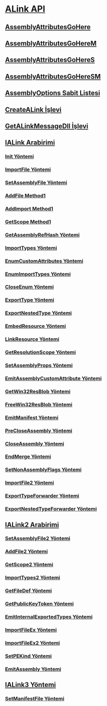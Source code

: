 # [ALink API](index.md)
## [AssemblyAttributesGoHere](assemblyattributesgohere.md)
## [AssemblyAttributesGoHereM](assemblyattributesgoherem.md)
## [AssemblyAttributesGoHereS](assemblyattributesgoheres.md)
## [AssemblyAttributesGoHereSM](assemblyattributesgoheresm.md)
## [AssemblyOptions Sabit Listesi](assemblyoptions-enumeration.md)
## [CreateALink İşlevi](createalink-function.md)
## [GetALinkMessageDll İşlevi](getalinkmessagedll-function.md)
## [IALink Arabirimi](ialink-interface.md)
### [Init Yöntemi](init-method.md)
### [ImportFile Yöntemi](importfile-method.md)
### [SetAssemblyFile Yöntemi](setassemblyfile-method.md)
### [AddFile Method1](addfile-method.md)
### [AddImport Method1](addimport-method.md)
### [GetScope Method1](getscope-method.md)
### [GetAssemblyRefHash Yöntemi](getassemblyrefhash-method.md)
### [ImportTypes Yöntemi](importtypes-method.md)
### [EnumCustomAttributes Yöntemi](enumcustomattributes-method.md)
### [EnumImportTypes Yöntemi](enumimporttypes-method.md)
### [CloseEnum Yöntemi](closeenum-method.md)
### [ExportType Yöntemi](exporttype-method.md)
### [ExportNestedType Yöntemi](exportnestedtype-method.md)
### [EmbedResource Yöntemi](embedresource-method.md)
### [LinkResource Yöntemi](linkresource-method.md)
### [GetResolutionScope Yöntemi](getresolutionscope-method.md)
### [SetAssemblyProps Yöntemi](setassemblyprops-method.md)
### [EmitAssemblyCustomAttribute Yöntemi](emitassemblycustomattribute-method.md)
### [GetWin32ResBlob Yöntemi](getwin32resblob-method.md)
### [FreeWin32ResBlob Yöntemi](freewin32resblob-method.md)
### [EmitManifest Yöntemi](emitmanifest-method.md)
### [PreCloseAssembly Yöntemi](precloseassembly-method.md)
### [CloseAssembly Yöntemi](closeassembly-method.md)
### [EndMerge Yöntemi](endmerge-method.md)
### [SetNonAssemblyFlags Yöntemi](setnonassemblyflags-method.md)
### [ImportFile2 Yöntemi](importfile2-method.md)
### [ExportTypeForwarder Yöntemi](exporttypeforwarder-method.md)
### [ExportNestedTypeForwarder Yöntemi](exportnestedtypeforwarder-method.md)
## [IALink2 Arabirimi](ialink2-interface.md)
### [SetAssemblyFile2 Yöntemi](setassemblyfile2-method.md)
### [AddFile2 Yöntemi](addfile2-method.md)
### [GetScope2 Yöntemi](getscope2-method.md)
### [ImportTypes2 Yöntemi](importtypes2-method.md)
### [GetFileDef Yöntemi](getfiledef-method.md)
### [GetPublicKeyToken Yöntemi](getpublickeytoken-method.md)
### [EmitInternalExportedTypes Yöntemi](emitinternalexportedtypes-method.md)
### [ImportFileEx Yöntemi](importfileex-method.md)
### [ImportFileEx2 Yöntemi](importfileex2-method.md)
### [SetPEKind Yöntemi](setpekind-method.md)
### [EmitAssembly Yöntemi](emitassembly-method.md)
## [IALink3 Yöntemi](ialink3-interface.md)
### [SetManifestFile Yöntemi](setmanifestfile-method.md)
